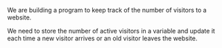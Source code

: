 We are building a program to keep track of the number of visitors to a website.

We need to store the number of active visitors in a variable and update it each time a new visitor arrives or an old visitor leaves the website.